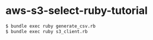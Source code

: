 # aws-s3-select-ruby-tutorial

```sh
$ bundle exec ruby generate_csv.rb
$ bundle exec ruby s3_client.rb
```
